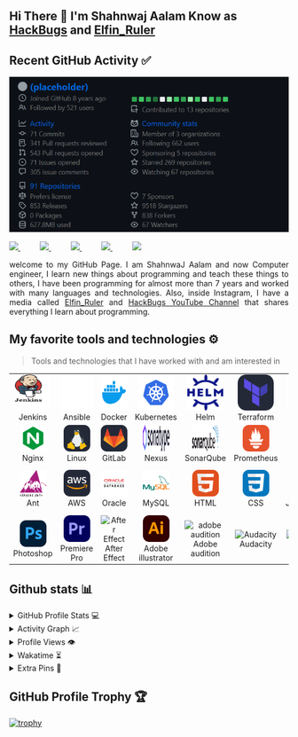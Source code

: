 ## Hi There 👋 I'm Shahnwaj Aalam Know as <a href="https://www.youtube.com/@HackBugs">HackBugs</a> and <a href="https://www.instagram.com/elfin_ruler/">Elfin_Ruler</a>

## Recent GitHub Activity ✅

![Metrics](https://github.com/HackBugs/HackBugs/blob/main/assets/Metrics.lecoq.io.png)

<div align="justify">

<a href="https://www.instagram.com/elfin_ruler/">
<img src="https://img.shields.io/badge/Instagram-%23E4405F.svg?style=for-the-badge&logo=Instagram&logoColor=white">
</a>
 &nbsp;&nbsp;&nbsp;&nbsp;&nbsp;&nbsp;&nbsp;&nbsp;
<a href="https://www.youtube.com/@HackBugs">
<img src="https://img.shields.io/badge/YouTube-FF0000?style=for-the-badge&logo=youtube&logoColor=white">
</a>
&nbsp;&nbsp;&nbsp;&nbsp;&nbsp;&nbsp;&nbsp;&nbsp;
<a href="https://www.linkedin.com/in/shahnwaj-aalam-87a58020b/">
<img src="https://img.shields.io/badge/Linkedin-%231DA1F2.svg?style=for-the-badge&logo=Linkedin&logoColor=white">
</a>
&nbsp;&nbsp;&nbsp;&nbsp;&nbsp;&nbsp;&nbsp;&nbsp;
<a href="https://t.me/HackBugs">
<img src="https://img.shields.io/badge/telegram-2CA5E0?style=for-the-badge&logo=telegram&logoColor=white">
</a>
&nbsp;&nbsp;&nbsp;&nbsp;&nbsp;&nbsp;&nbsp;&nbsp;
<a href="https://github.com/HackBugs">
<img src="https://img.shields.io/badge/gitlab-330F63?style=for-the-badge&logo=gitlab&logoColor=white">
</a>

</div>
<p></p>
<p align="justify">
welcome to my GitHub Page. I am ShahnwaJ Aalam and now Computer engineer, I learn new things about programming and teach these things to others, I have been programming for almost more than 7 years and worked with many languages and technologies. Also, inside Instagram, I have a media called <a href="https://www.instagram.com/elfin_ruler/">Elfin_Ruler</a> and <a href="https://www.youtube.com/@HackBugs">HackBugs YouTube Channel</a> that shares everything I learn about programming.

</p>

## My favorite tools and technologies ⚙️

> Tools and technologies that I have worked with and am interested in

<table>
  <tr>
    <td align="center" width="96">
        <img src="https://github.com/HackBugs/HackBugs/blob/main/assets/Jenkins.gif" alt="icon" width="65" height="65" />
      <br>Jenkins
    </td>
    <td align="center" width="96">
      <a href="">
        <img src="https://github.com/HackBugs/HackBugs/blob/main/assets/Ansible.gif" alt="icon" width="65" height="65" />
      </a>
      <br>Ansible
    </td>
    <td align="center" width="96">
        <img src="https://github.com/HackBugs/HackBugs/blob/main/assets/docker-icon.svg" alt="icon" width="65" height="65" />
      <br>Docker
    </td>
    <td align="center" width="96">
        <img src="https://github.com/HackBugs/HackBugs/blob/main/assets/Kubernets.gif" alt="icon" width="65" height="65" />
      <br>Kubernetes
    </td>
       <td align="center" width="96">
        <img src="https://github.com/HackBugs/HackBugs/blob/main/assets/helm.svg" alt="icon" width="65" height="65" />
      <br>Helm
    </td>
       <td align="center" width="96">
        <img src="https://github.com/HackBugs/HackBugs/blob/main/assets/Terraform.svg" width="65" height="65" alt="Terraform" />
      <br>Terraform
    </td>
          <td align="center" width="96">
        <img src="https://github.com/HackBugs/HackBugs/blob/main/assets/Nagios-Logo.svg" width="65" height="65" alt="Nagios" />
      <br>Nagios
    </td>
          <td align="center" width="96">
        <img src="https://github.com/HackBugs/HackBugs/blob/main/assets/Git.svg" width="65" height="65" alt="Git" />
      <br>Git
    </td>
    <td align="center" width="96">
        <img src="https://github.com/HackBugs/HackBugs/blob/main/assets/github-icon.svg" alt="icon" width="50" height="50" />
      <br>GitHub
    </td>
  </tr>
  
  
  <tr>
    <td align="center" width="96">
        <img src="https://github.com/HackBugs/HackBugs/blob/main/assets/nginx-icon.svg" width="48" height="48" alt="Nginx" />
      <br>Nginx
    </td>
    <td align="center"  width="96">
        <img src="https://github.com/HackBugs/HackBugs/blob/main/assets/Linux.svg" width="48" height="48" alt="Linux" />
      <br>Linux
    </td>
    <td align="center"  width="96">
        <img src="https://github.com/HackBugs/HackBugs/blob/main/assets/GitLab.svg" width="48" height="48" alt="GitLab" />
      <br>GitLab
    </td>
    <td align="center" width="96">
        <img src="https://github.com/HackBugs/HackBugs/blob/main/assets/Nexus.webp" width="48" height="48" alt="Nexus" />
      <br>Nexus
    </td>
    <td align="center"  width="96">
        <img src="https://github.com/HackBugs/HackBugs/blob/main/assets/SonarQube.svg" width="48" height="48" alt="SonarQube" />
      <br>SonarQube
    </td>
    <td align="center" width="96">
        <img src="https://github.com/HackBugs/HackBugs/blob/main/assets/Prometheus.svg" width="48" height="48" alt="Prometheus" />
      <br>Prometheus
    </td>
        <td align="center" width="96">
        <img src="https://github.com/HackBugs/HackBugs/blob/main/assets/Grafana-Dark.svg" width="48" height="48" alt="Grafana" />
      <br>Grafana
    </td>
        <td align="center" width="96">
        <img src="https://github.com/HackBugs/HackBugs/blob/main/assets/Progress-Chef.svg" width="48" height="48" alt="Chef" />
      <br>Chef
    </td>
            <td align="center" width="96">
        <img src="https://github.com/HackBugs/HackBugs/blob/main/assets/Maven.svg" width="48" height="48" alt="Maven" />
      <br>Maven
    </td>
  </tr>
  
  
   <tr>
    <td align="center" width="96">
        <img src="https://github.com/HackBugs/HackBugs/blob/main/assets/Apache-Ant.svg.png" width="48" height="48" alt="Ant" />
      <br>Ant
    </td>
        <td align="center" width="96">
        <img src="https://github.com/HackBugs/HackBugs/blob/main/assets/AWS.svg" width="48" height="48" alt="AWS" />
      <br>AWS
    </td>
            <td align="center" width="96">
        <img src="https://github.com/HackBugs/HackBugs/blob/main/assets/Oracle.png" width="48" height="48" alt="Oracle" />
      <br>Oracle
    </td>
    <td align="center" width="96">
        <img src="https://github.com/HackBugs/HackBugs/blob/main/assets/mysql.svg" width="48" height="48" alt="MySQL" />
      <br>MySQL
    </td>
    <td align="center" width="96">
        <img src="https://github.com/HackBugs/HackBugs/blob/main/assets/HTML.svg" width="48" height="48" alt="HTML" />
      <br>HTML
    </td>
    <td align="center" width="96">
        <img src="https://github.com/HackBugs/HackBugs/blob/main/assets/css.svg" width="48" height="48" alt="CSS" />
      <br>CSS
    </td>
    <td align="center" width="96">
        <img src="https://github.com/HackBugs/HackBugs/blob/main/assets/JavaScript.svg" width="48" height="48" alt="JavaScript" />
      <br>JavaScript
    </td>
    <td align="center" width="96">
        <img src="https://github.com/HackBugs/HackBugs/blob/main/assets/Apache_tomcat.svg" width="48" height="48" alt="Apache Tomcat" />
      <br>Apache Tomcat
    </td>
    <td align="center" width="96">
        <img src="https://github.com/HackBugs/HackBugs/blob/main/assets/Ubuntu.svg" width="40" height="40" alt="dart" />
      <br>Ubuntu
    </td>
  </tr>
 <tr>
 </tr>

   <tr>
    <td align="center" width="96">
        <img src="https://github.com/HackBugs/HackBugs/blob/main/assets/Photoshop.svg" width="48" height="48" alt="Photoshop" />
      <br>Photoshop
    </td>
        <td align="center" width="96">
        <img src="https://github.com/HackBugs/HackBugs/blob/main/assets/Premiere-pro.svg" width="48" height="48" alt="" />
      <br>Premiere Pro
    </td>
            <td align="center" width="96">
        <img src="https://github.com/HackBugs/HackBugs/blob/main/assets/adobe_after_effects.svg" width="48" height="48" alt="After Effect" />
      <br>After Effect
    </td>
    <td align="center" width="96">
        <img src="https://github.com/HackBugs/HackBugs/blob/main/assets/Adobe-Illustrator.svg" width="48" height="48" alt="adobe illustrator" />
      <br>Adobe illustrator 
    </td>
    <td align="center" width="96">
        <img src="https://github.com/HackBugs/HackBugs/blob/main/assets/adobe_audition.svg" width="48" height="48" alt="adobe audition" />
      <br>Adobe audition
    </td>
    <td align="center" width="96">
        <img src="https://github.com/HackBugs/HackBugs/blob/main/assets/audacity.svg" width="48" height="48" alt="Audacity" />
      <br>Audacity
    </td>
    <td align="center" width="96">
        <img src="https://github.com/HackBugs/HackBugs/blob/main/assets/blender_3d.svg" width="48" height="48" alt="Blender" />
      <br>Blender
    </td>
    <td align="center" width="96">
        <img src="https://github.com/HackBugs/HackBugs/blob/main/assets/fl_studio.svg" width="48" height="48" alt="fl studio" />
      <br>fl studio
    </td>
    <td align="center" width="96">
        <img src="https://github.com/HackBugs/HackBugs/blob/main/assets/Mixcroft.jpeg" width="40" height="40" alt="Mixcraft" />
      <br>Mixcraft
    </td>
  </tr>
 <tr>
 </tr>
 </table>

## Github stats 📊

<details>
  <summary>GitHub Profile Stats 💻</summary>
  <br/>
  <br/>
</details>

<details>
  <summary>Activity Graph 📈</summary>
  <br/>
</details>

<details>
  <summary>Profile Views 👁️</summary>
  <br/>
</details>

<details>
  <summary>Wakatime ⏳</summary>
  <br/>
</details>

<details>
  <summary>Extra Pins 📌</summary>
  <br/> 
</a>
  <br/>
  <br/>
</a>
</details>

## GitHub Profile Trophy 🏆

[![trophy](https://github-profile-trophy.vercel.app/?username=rzashakeri&row=1&margin-w=40)](https://github.com/ryo-ma/github-profile-trophy)

<!--
**HackBugs/HackBugs** is a ✨ _special_ ✨ repository because its `README.md` (this file) appears on your GitHub profile.

Here are some ideas to get you started:

- 🔭 I’m currently working on ...
- 🌱 I’m currently learning ...
- 👯 I’m looking to collaborate on ...
- 🤔 I’m looking for help with ...
- 💬 Ask me about ...
- 📫 How to reach me: ...
- 😄 Pronouns: ...
- ⚡ Fun fact: ...
-->
